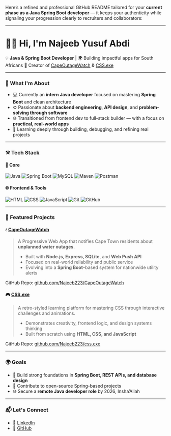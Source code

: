 Here’s a refined and professional GitHub README tailored for your **current phase as a Java Spring Boot developer** — it keeps your authenticity while signaling your progression clearly to recruiters and collaborators:

---

# 👨‍💻 Hi, I'm Najeeb Yusuf Abdi

💡 **Java & Spring Boot Developer** | 🌍 Building impactful apps for South Africans
🚀 Creator of [CapeOutageWatch](https://capeoutagewatch.onrender.com/) & [CSS.exe](https://cssdotexe.pages.dev/)

---

### 🧠 What I'm About

* 💻 Currently an **intern Java developer** focused on mastering **Spring Boot** and clean architecture
* ⚙️ Passionate about **backend engineering**, **API design**, and **problem-solving through software**
* 🌐 Transitioned from frontend dev to full-stack builder — with a focus on **practical, real-world apps**
* 🧩 Learning deeply through building, debugging, and refining real projects

---

### ⚒️ Tech Stack

#### 🧠 Core

![Java](https://img.shields.io/badge/Java-ED8B00?style=flat\&logo=openjdk\&logoColor=white)
![Spring Boot](https://img.shields.io/badge/Spring_Boot-6DB33F?style=flat\&logo=spring-boot\&logoColor=white)
![MySQL](https://img.shields.io/badge/MySQL-4479A1?style=flat\&logo=mysql\&logoColor=white)
![Maven](https://img.shields.io/badge/Maven-C71A36?style=flat\&logo=apache-maven\&logoColor=white)
![Postman](https://img.shields.io/badge/Postman-FF6C37?style=flat\&logo=postman\&logoColor=white)

#### 🌐 Frontend & Tools

![HTML](https://img.shields.io/badge/HTML5-E34F26?style=flat\&logo=html5\&logoColor=white)
![CSS](https://img.shields.io/badge/CSS3-1572B6?style=flat\&logo=css3\&logoColor=white)
![JavaScript](https://img.shields.io/badge/JavaScript-ES6+-F7DF1E?style=flat\&logo=javascript\&logoColor=black)
![Git](https://img.shields.io/badge/Git-F05032?style=flat\&logo=git\&logoColor=white)
![GitHub](https://img.shields.io/badge/GitHub-181717?style=flat\&logo=github\&logoColor=white)

---

### 🚀 Featured Projects

#### 💧 [CapeOutageWatch](https://capeoutagewatch.onrender.com/)

> A Progressive Web App that notifies Cape Town residents about **unplanned water outages**.
>
> * Built with **Node.js, Express, SQLite**, and **Web Push API**
> * Focused on real-world reliability and public service
> * Evolving into a **Spring Boot**–based system for nationwide utility alerts

GitHub Repo: [github.com/Najeeb223/CapeOutageWatch](https://github.com/Najeeb223/CapeOutageWatch)

#### 🎮 [CSS.exe](https://cssdotexe.pages.dev/)

> A retro-styled learning platform for mastering CSS through interactive challenges and animations.
>
> * Demonstrates creativity, frontend logic, and design systems thinking
> * Built from scratch using **HTML, CSS, and JavaScript**

GitHub Repo: [github.com/Najeeb223/css.exe](https://github.com/Najeeb223/css.exe)

---

### 🌍 Goals

* 🧱 Build strong foundations in **Spring Boot, REST APIs, and database design**
* 🔄 Contribute to open-source Spring-based projects
* 🌐 Secure a **remote Java developer role** by 2026, Insha’Allah

---

### 📬 Let's Connect

* 🔗 [LinkedIn](https://www.linkedin.com/in/najeeb-abdi-13b5a2284/)
* 🐙 [GitHub](https://github.com/Najeeb223)

